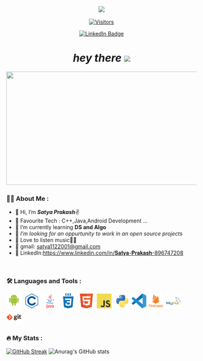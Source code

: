 <div id="header" align="center">
  <img src="https://media.giphy.com/media/jdPMeyv9rn0hZHh8n9/giphy.gif" width="250"/>
 
[![Visitors](https://api.visitorbadge.io/api/visitors?path=https%3A%2F%2Fgithub.com%2FSatya-Prakash0&label=VISITOR&labelColor=%8367d67a&countColor=%23d9e3f0&style=plastic)](https://visitorbadge.io/status?path=https%3A%2F%2Fgithub.com%2FSatya-Prakash0)
</div>

<div id="badges" align="center">
 <a href="https://www.linkedin.com/in/𝐒𝐚𝐭𝐲𝐚-𝐏𝐫𝐚𝐤𝐚𝐬𝐡-896747208" target="_blank">
  <img src="https://img.shields.io/badge/LinkedIn-blue?style=for-the-badge&logo=linkedin&logoColor=white" alt="LinkedIn Badge">
 </a>
</div>

<h1 align="center">
 <em><i>hey there</i></em>
  <img src="https://media.giphy.com/media/hvRJCLFzcasrR4ia7z/giphy.gif" width="30px"/>
</h1>

<div align="center">
  <img src="https://media.giphy.com/media/dWesBcTLavkZuG35MI/giphy.gif" width="600" height="300"/>
</div>

### :man_technologist: About Me :
- 👋 Hi, I’m <b><i>Satya Prakash</i></b>✌ </br>
- 👀 Favourite Tech : C++,Java,Android Development ...</br>
- 🌱 I’m currently learning <b>DS and Algo</b></br>
- 💞️ <i>I’m looking for an oppurtunity to work in an open source projects</i></br>
- 🎵 Love to listen music🎉✨ </br>
- 📨 gmail: satya1122001@gmail.com </br> 
- 💼 LinkedIn:https://www.linkedin.com/in/𝐒𝐚𝐭𝐲𝐚-𝐏𝐫𝐚𝐤𝐚𝐬𝐡-896747208</br>
</br>

### :hammer_and_wrench: Languages and Tools :
<img src="https://raw.githubusercontent.com/devicons/devicon/1119b9f84c0290e0f0b38982099a2bd027a48bf1/icons/android/android-original-wordmark.svg" alt="Android" width="40" height="40"/>&nbsp;
<img src="https://raw.githubusercontent.com/devicons/devicon/1119b9f84c0290e0f0b38982099a2bd027a48bf1/icons/c/c-line.svg" width="40" height="40"/>&nbsp;
  <img src="https://github.com/devicons/devicon/blob/master/icons/java/java-original-wordmark.svg" title="Java" alt="Java" width="40" height="40"/>&nbsp;
  <img src="https://github.com/devicons/devicon/blob/master/icons/css3/css3-plain-wordmark.svg"  title="CSS3" alt="CSS" width="40" height="40"/>&nbsp;
  <img src="https://github.com/devicons/devicon/blob/master/icons/html5/html5-original.svg" title="HTML5" alt="HTML" width="40" height="40"/>&nbsp;
  <img src="https://github.com/devicons/devicon/blob/master/icons/javascript/javascript-original.svg" title="JavaScript" alt="JavaScript" width="40" height="40"/>&nbsp;
  <img src="https://raw.githubusercontent.com/devicons/devicon/1119b9f84c0290e0f0b38982099a2bd027a48bf1/icons/python/python-original.svg" title="python" alt="python" width="40" height="40"/>
  <img src="https://raw.githubusercontent.com/devicons/devicon/1119b9f84c0290e0f0b38982099a2bd027a48bf1/icons/vscode/vscode-original.svg" height="40" width="40"/>
  <img src="https://github.com/devicons/devicon/blob/master/icons/firebase/firebase-plain-wordmark.svg" title="Firebase" alt="Firebase" width="40" height="40"/>&nbsp;
  <img src="https://github.com/devicons/devicon/blob/master/icons/mysql/mysql-original-wordmark.svg" title="MySQL"  alt="MySQL" width="40" height="40"/>&nbsp;
  <img src="https://github.com/devicons/devicon/blob/master/icons/git/git-original-wordmark.svg" title="Git" alt="Git" width="40" height="40"/>

### :fire: My Stats :
[![GitHub Streak](https://github-readme-streak-stats.herokuapp.com/?user=Satya-Prakash0&theme=dark)](https://git.io/streak-stats)
![Anurag's GitHub stats](https://github-readme-stats.vercel.app/api?username=Satya-Prakash0&show_icons=true&theme=radical)
